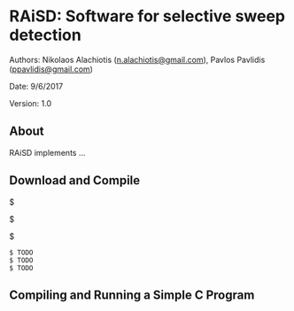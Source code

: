# RAiSD: Software for selective sweep detection

Authors: Nikolaos Alachiotis (n.alachiotis@gmail.com), Pavlos Pavlidis (ppavlidis@gmail.com)

Date: 9/6/2017

Version: 1.0

## About

RAiSD implements ... 

## Download and Compile

$ 

$

$


    $ TODO
    $ TODO
    $ TODO

Compiling and Running a Simple C Program
-------------------------------------------




